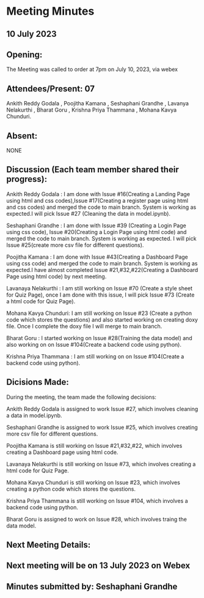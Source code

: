 # Meeting Minutes
## 10 July 2023

## Opening:
The Meeting was called to order at 7pm on July 10, 2023, via webex

## Attendees/Present: 07
Ankith Reddy Godala ,
Poojitha Kamana     ,
Seshaphani Grandhe  ,
Lavanya Nelakurthi  ,
Bharat Goru         ,
Krishna Priya Thammana ,
Mohana Kavya Chunduri.

## Absent:
NONE

## Discussion (Each team member shared their progress):
Ankith Reddy Godala  : 
I am done with Issue #16(Creating a Landing Page using html and css codes),Issue #17(Creating a register page using html and css codes)
and merged the code to main branch. System is working as expected.I will pick Issue #27 (Cleaning the data in model.ipynb).

Seshaphani Grandhe   : 
I am done with Issue #39 (Creating a Login Page using css code), Issue #20(Creating a Login Page using html code) and merged the code to main branch. System is working as expected. I will pick Issue #25(create more csv file for different questions).

Poojitha Kamana      : 
I am done with Issue #43(Creating a Dashboard Page using css code) and merged the code to main branch. System is working as expected.I have almost completed Issue #21,#32,#22(Creating a Dashboard Page using html code) by next meeting. 

Lavanaya Nelakurthi  :
I am still working on Issue #70 (Create a style sheet for Quiz Page), once I am done with this issue, I will pick Issue #73 (Create a html code for Quiz Page).

Mohana Kavya Chunduri: 
I am still working on Issue #23 (Create a python code which stores the questions) and also started working on creating doxy file. Once I complete the doxy file I will merge to main branch.

Bharat Goru          :
I started working on Issue #28(Training the data model) and also working on on Issue #104(Create a backend code using python).

Krishna Priya Thammana :
I am still working on on Issue #104(Create a backend code using python).

## Dicisions Made:
During the meeting, the team made the following decisions:

Ankith Reddy Godala is assigned to work Issue #27, which involves cleaning a data in model.ipynb.

Seshaphani Grandhe is assigned to work Issue #25, which involves creating more csv file for different questions.

Poojitha Kamana is still working on Issue #21,#32,#22, which involves creating a Dashboard page using html code.

Lavanaya Nelakurthi is still working on Issue #73, which involves creating a html code for Quiz Page.

Mohana Kavya Chunduri is still working on Issue #23, which involves creating a python code which stores the questions.

Krishna Priya Thammana is still working on Issue #104, which involves a backend code using python.

Bharat Goru is assigned to work on Issue #28, which involves traing the data model.

## Next Meeting Details:
## Next meeting will be on 13 July 2023 on Webex

## Minutes submitted by: Seshaphani Grandhe

